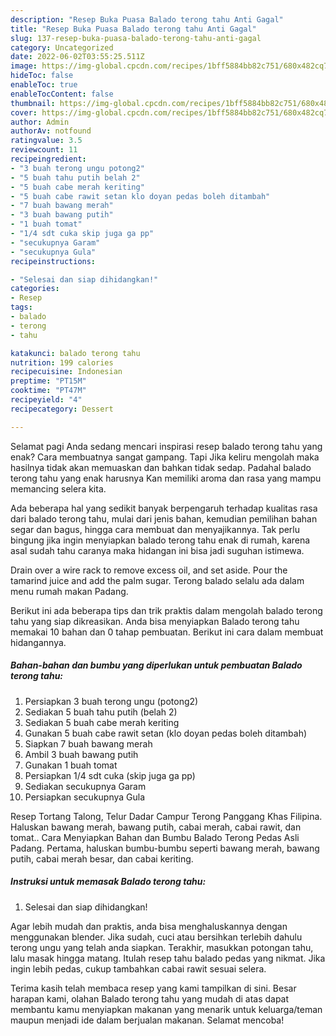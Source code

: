 ```yaml
---
description: "Resep Buka Puasa Balado terong tahu Anti Gagal"
title: "Resep Buka Puasa Balado terong tahu Anti Gagal"
slug: 137-resep-buka-puasa-balado-terong-tahu-anti-gagal
category: Uncategorized
date: 2022-06-02T03:55:25.511Z
image: https://img-global.cpcdn.com/recipes/1bff5884bb82c751/680x482cq70/balado-terong-tahu-foto-resep-utama.jpg
hideToc: false
enableToc: true
enableTocContent: false
thumbnail: https://img-global.cpcdn.com/recipes/1bff5884bb82c751/680x482cq70/balado-terong-tahu-foto-resep-utama.jpg
cover: https://img-global.cpcdn.com/recipes/1bff5884bb82c751/680x482cq70/balado-terong-tahu-foto-resep-utama.jpg
author: Admin
authorAv: notfound
ratingvalue: 3.5
reviewcount: 11
recipeingredient:
- "3 buah terong ungu potong2"
- "5 buah tahu putih belah 2"
- "5 buah cabe merah keriting"
- "5 buah cabe rawit setan klo doyan pedas boleh ditambah"
- "7 buah bawang merah"
- "3 buah bawang putih"
- "1 buah tomat"
- "1/4 sdt cuka skip juga ga pp"
- "secukupnya Garam"
- "secukupnya Gula"
recipeinstructions:

- "Selesai dan siap dihidangkan!"
categories:
- Resep
tags:
- balado
- terong
- tahu

katakunci: balado terong tahu 
nutrition: 199 calories
recipecuisine: Indonesian
preptime: "PT15M"
cooktime: "PT47M"
recipeyield: "4"
recipecategory: Dessert

---
```



Selamat pagi Anda sedang mencari inspirasi resep balado terong tahu yang enak? Cara membuatnya sangat gampang. Tapi Jika keliru mengolah maka hasilnya tidak akan memuaskan dan bahkan tidak sedap. Padahal balado terong tahu yang enak harusnya Kan memiliki aroma dan rasa yang mampu memancing selera kita.


Ada beberapa hal yang sedikit banyak berpengaruh terhadap kualitas rasa dari balado terong tahu, mulai dari jenis bahan, kemudian pemilihan bahan segar dan bagus, hingga cara membuat dan menyajikannya. Tak perlu bingung jika ingin menyiapkan balado terong tahu enak di rumah, karena asal sudah tahu caranya maka hidangan ini bisa jadi suguhan istimewa.

Drain over a wire rack to remove excess oil, and set aside. Pour the tamarind juice and add the palm sugar. Terong balado selalu ada dalam menu rumah makan Padang.


Berikut ini ada beberapa tips dan trik praktis dalam mengolah balado terong tahu yang siap dikreasikan. Anda bisa menyiapkan Balado terong tahu memakai 10 bahan dan 0 tahap pembuatan. Berikut ini cara dalam membuat hidangannya.

<!--inarticleads1-->

##### Bahan-bahan dan bumbu yang diperlukan untuk pembuatan Balado terong tahu:

1. Persiapkan 3 buah terong ungu (potong2)
1. Sediakan 5 buah tahu putih (belah 2)
1. Sediakan 5 buah cabe merah keriting
1. Gunakan 5 buah cabe rawit setan (klo doyan pedas boleh ditambah)
1. Siapkan 7 buah bawang merah
1. Ambil 3 buah bawang putih
1. Gunakan 1 buah tomat
1. Persiapkan 1/4 sdt cuka (skip juga ga pp)
1. Sediakan secukupnya Garam
1. Persiapkan secukupnya Gula


Resep Tortang Talong, Telur Dadar Campur Terong Panggang Khas Filipina. Haluskan bawang merah, bawang putih, cabai merah, cabai rawit, dan tomat.. Cara Menyiapkan Bahan dan Bumbu Balado Terong Pedas Asli Padang. Pertama, haluskan bumbu-bumbu seperti bawang merah, bawang putih, cabai merah besar, dan cabai keriting. 

<!--inarticleads2-->

##### Instruksi untuk memasak Balado terong tahu:


1. Selesai dan siap dihidangkan!

Agar lebih mudah dan praktis, anda bisa menghaluskannya dengan menggunakan blender. Jika sudah, cuci atau bersihkan terlebih dahulu terong ungu yang telah anda siapkan. Terakhir, masukkan potongan tahu, lalu masak hingga matang. Itulah resep tahu balado pedas yang nikmat. Jika ingin lebih pedas, cukup tambahkan cabai rawit sesuai selera. 

Terima kasih telah membaca resep yang kami tampilkan di sini. Besar harapan kami, olahan Balado terong tahu yang mudah di atas dapat membantu kamu menyiapkan makanan yang menarik untuk keluarga/teman maupun menjadi ide dalam berjualan makanan. Selamat mencoba!
